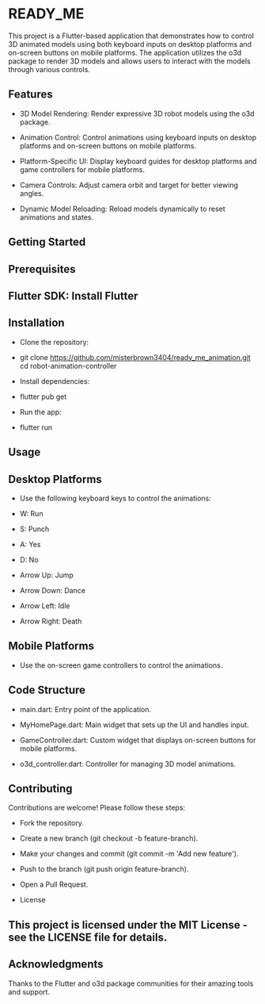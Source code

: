 # READY_ME
This project is a Flutter-based application that demonstrates how to control 3D animated models using both keyboard inputs on desktop platforms and on-screen buttons on mobile platforms. The application utilizes the o3d package to render 3D models and allows users to interact with the models through various controls.

## Features
- 3D Model Rendering: Render expressive 3D robot models using the o3d package.

- Animation Control: Control animations using keyboard inputs on desktop platforms and on-screen buttons on mobile platforms.

- Platform-Specific UI: Display keyboard guides for desktop platforms and game controllers for mobile platforms.

- Camera Controls: Adjust camera orbit and target for better viewing angles.

- Dynamic Model Reloading: Reload models dynamically to reset animations and states.



## Getting Started
## Prerequisites
## Flutter SDK: Install Flutter

## Installation
- Clone the repository:
- git clone https://github.com/misterbrown3404/ready_me_animation.git cd robot-animation-controller

- Install dependencies:
- flutter pub get

- Run the app:
- flutter run

## Usage

## Desktop Platforms
- Use the following keyboard keys to control the animations:

- W: Run

- S: Punch

- A: Yes

- D: No

- Arrow Up: Jump

- Arrow Down: Dance

- Arrow Left: Idle

- Arrow Right: Death

## Mobile Platforms
- Use the on-screen game controllers to control the animations.

## Code Structure
- main.dart: Entry point of the application.

- MyHomePage.dart: Main widget that sets up the UI and handles input.

- GameController.dart: Custom widget that displays on-screen buttons for mobile platforms.

- o3d_controller.dart: Controller for managing 3D model animations.

## Contributing
Contributions are welcome! Please follow these steps:

- Fork the repository.

- Create a new branch (git checkout -b feature-branch).

- Make your changes and commit (git commit -m 'Add new feature').

- Push to the branch (git push origin feature-branch).

- Open a Pull Request.

- License
## This project is licensed under the MIT License - see the LICENSE file for details.

## Acknowledgments
Thanks to the Flutter and o3d package communities for their amazing tools and support.
